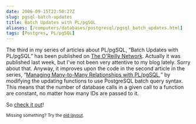 ```yaml
--- 
date: 2006-09-15T22:50:27Z
slug: pgsql-batch-updates
title: Batch Updates with PL/pgSQL
aliases: [/computers/databases/postgresql/pgsql_batch_updates.html]
tags: [Postgres, PL/pgSQL]
---
```


<p>The third in my series of articles about PL/pgSQL, <q>Batch Updates with
PL/pgSQL</q> has been published on <a href="http://www.oreillynet.com/pub/a/databases/2006/09/07/plpgsql-batch-updates.html" title="Batch Updates with PL/pgSQL">The O'Reilly Network</a>. Actually it was published last week, but I've not been very attentive to my blog lately. Sorry about that. Anyway, it improves upon the code in the second article in the series, <q><a href="http://www.onlamp.com/pub/a/onlamp/2006/06/29/many-to-many-with-plpgsql.html" title="Managing Many-to-Many Relationships with PL/pgSQL">Managing Many-to-Many Relationships with PL/pgSQL</a>,</q> by modifying the updating functions to use PostgreSQL batch query syntax. This means that the number of database calls in a given call to a function are constant, no matter how many IDs are passed to it.</p>

<p>So <a href="http://www.oreillynet.com/pub/a/databases/2006/09/07/plpgsql-batch-updates.html" title="Batch Updates with PL/pgSQL">check it out</a>!</p>

<p class="past"><small>Missing something? Try the <a rel="nofollow" href="http://past.justatheory.com/computers/databases/postgresql/pgsql_batch_updates.html">old layout</a>.</small></p>


